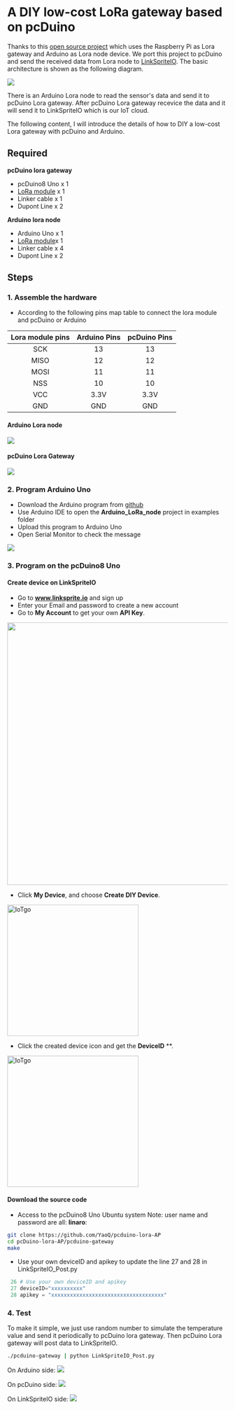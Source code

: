 # A DIY low-cost LoRa gateway based on pcDuino
Thanks to this [open source project](http://cpham.perso.univ-pau.fr/LORA/RPIgateway.html) which uses the Raspberry Pi as Lora gateway and Arduino as Lora node device. We port this project to pcDuino and send the received data from Lora node to [LinkSpriteIO](www.linksprite.io). The basic architecture is shown as the following diagram.

![](images/arch.png)

There is an Arduino Lora node to read the sensor's data and send it to pcDuino Lora gateway. After pcDuino Lora gateway recevice the data and it will send it to LinkSpriteIO which is our IoT cloud.

The following content, I will introduce the details of how to DIY a low-cost Lora gateway with pcDuino and Arduino.

## Required
**pcDuino lora gateway**
- pcDuino8 Uno x 1
- [LoRa module](http://www.linksprite.com/wiki/index.php5?title=Low-cost_LoRa_Module) x 1
- Linker cable x 1
- Dupont Line x 2

**Arduino lora node**
- Arduino Uno x 1
- [LoRa module](http://www.linksprite.com/wiki/index.php5?title=Low-cost_LoRa_Module)x 1
- Linker cable x 4
- Dupont Line x 2

## Steps

### 1. Assemble the hardware
* According to the following pins map table to connect the lora module and pcDuino or Arduino

| Lora module pins | Arduino Pins | pcDuino Pins|
|:--------:|:--------:|:--------:|
|SCK|13|13|
|MISO|12|12|
|MOSI|11|11|
|NSS|10|10|
|VCC|3.3V|3.3V|
|GND|GND|GND|
#### Arduino Lora node

![](images/poorman_arduino.png)

#### pcDuino Lora Gateway

![](images/poorman_pcduino.png)

### 2. Program Arduino Uno
- Download the Arduino program from [github](https://github.com/YaoQ/pcduino-lora-AP/tree/master/arduino-node)
- Use Arduino IDE to open the **Arduino_LoRa_node** project in examples folder
- Upload this program to Arduino Uno
- Open Serial Monitor to check the message

![](images/loratemp.png)

### 3. Program on the pcDuino8 Uno

#### Create device on LinkSpriteIO 
* Go to **www.linksprite.io** and sign up
* Enter your Email and password to create a new account
* Go to **My Account** to get your own **API Key**. 
<img src="images/apikey.png" width="600">
 
* Click **My Device**, and choose **Create DIY Device**.
 
<img src="images/newdevice.png" title="IoTgo" width="300">
 
* Click the created device icon and get the **DeviceID** **.
 
<img src="images/deviceid.png" title="IoTgo" width="300">

#### Download the source code
* Access to the pcDuino8 Uno Ubuntu system
Note: user name and password are all: **linaro**:

```bash
git clone https://github.com/YaoQ/pcduino-lora-AP
cd pcDuino-lora-AP/pcduino-gateway
make
```
* Use your own deviceID and apikey to update the line 27 and 28 in LinkSpriteIO_Post.py
```python
 26 # Use your own deviceID and apikey
 27 deviceID="xxxxxxxxxx"
 28 apikey = "xxxxxxxxxxxxxxxxxxxxxxxxxxxxxxxxxxxx"
```

### 4. Test
To make it simple, we just use random number to simulate the temperature value and send it periodically to pcDuino lora gateway. Then pcDuino Lora gateway will post data to LinkSpriteIO.

```bash
./pcduino-gateway | python LinkSpriteIO_Post.py
```
On Arduino side:
![](images/serial.png)

On pcDuino side:
![](images/pcduino.jpg)

On LinkSpriteIO side:
![](images/io.jpg)





